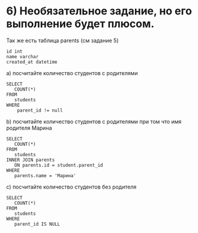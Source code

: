 # 6) Необязательное задание, но его выполнение будет плюсом.

Так же есть таблица parents (см задание 5)

```
id int
name varchar
created_at datetime
```

a) посчитайте количество студентов с родителями

```
SELECT 
   COUNT(*) 
FROM 
   students
WHERE
    parent_id != null
```

b) посчитайте количество студентов с родителями при том что имя родителя Марина

```
SELECT 
   COUNT(*) 
FROM 
   students
INNER JOIN parents
   ON parents.id = student.parent_id
WHERE
   parents.name = 'Марина'
```


c) посчитайте количество студентов без родителя

```
SELECT
   COUNT(*)
FROM 
   students
WHERE
   parent_id IS NULL
```